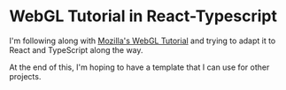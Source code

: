 # WebGL Tutorial in React-Typescript
I'm following along with [Mozilla's WebGL Tutorial](https://developer.mozilla.org/en-US/docs/Web/API/WebGL_API/Tutorial) and trying to adapt it to React and TypeScript along the way.

At the end of this, I'm hoping to have a template that I can use for other projects.
